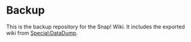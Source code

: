 # Backup
This is the backup repository for the Snap! Wiki. It includes the exported wiki from [Special:DataDump](https://snapwiki.miraheze.org/wiki/Special:DataDump).

